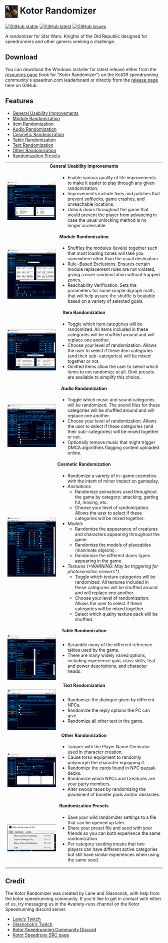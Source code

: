 <h1> <img src="Screenshots/Icon.png" height="40" width="40" align="top" /> Kotor Randomizer</h1>

[![GitHub stable](https://img.shields.io/badge/stable-v2.6.1-blue)](https://github.com/LaneDibello/Kotor-Randomizer/releases/tag/v2.6.1)
[![GitHub latest](https://img.shields.io/github/v/release/LaneDibello/Kotor-Randomizer.svg?label=latest&color=yellow)](https://github.com/LaneDibello/Kotor-Randomizer/releases/latest)
[![GitHub issues](https://img.shields.io/github/issues/LaneDibello/Kotor-Randomizer.svg?color=red)](https://github.com/LaneDibello/Kotor-Randomizer/issues)


A randomizer for Star Wars: Knights of the Old Republic designed for speedrunners and other gamers seeking a challenge.

## Download
You can download the Windows installer for latest release either from the [resources page](https://www.speedrun.com/kotor1/resources) (look for "Kotor Randomizer") on the KotOR speedrunning community's speedrun.com leaderboard or directly from the [release page](https://github.com/LaneDibello/Kotor-Randomizer/releases/latest) here on GitHub.

## Features
* [General Usability Improvements](#general)
* [Module Randomization](#modules)
* [Item Randomization](#items)
* [Audio Randomization](#audio)
* [Cosmetic Randomization](#cosmetics)
* [Table Randomization](#tables)
* [Text Randomization](#text)
* [Other Randomization](#other)
* [Randomization Presets](#presets)

<table>
  <tr><td colspan="2" align="center"><b id="general">General Usability Improvements</b></td></tr>
  <tr>
    <td align="center"><img src="Screenshots/General.png" /></td>
    <td>
      <ul>
        <li>Enable various quality of life improvements to make it easier to play through any given randomization.</li>
        <li>Improvements include fixes and patches that prevent softlocks, game crashes, and unreachable locations.</li>
        <li>Unlock doors throughout the game that would prevent the player from advancing in case the usual unlocking method is no longer accessable.</li>
      </ul>
    </td>
  </tr>
  <tr><td colspan="2" align="center"><b id="modules">Module Randomization</b></td></tr>
  <tr>
    <td align="center"><img src="Screenshots/Modules.png" /></td>
    <td>
      <ul>
        <li>Shuffles the modules (levels) together such that most loading zones will take you somewhere other than the usual destination.</li>
        <li>Rule-Based Exclusions. Ensures certain module replacement rules are not violated, giving a nicer randomization without trapped zones.</li>
        <li>Reachability Verification. Sets the parameters for some simple digraph math, that will help assure the shuffle is beatable based on a variety of selected goals.</li>
      </ul>
    </td>
  </tr>
  <tr><td colspan="2" align="center"><b id="items">Item Randomization</b></td></tr>
  <tr>
    <td align="center"><img src="Screenshots/Items.png" /></td>
    <td>
      <ul>
        <li>Toggle which item categories will be randomized. All items included in these categories will be shuffled around and will replace one another.</li>
        <li>Choose your level of randomization. Allows the user to select if these item categories (and their sub-categories) will be mixed together or not.</li>
        <li>Omitted items allow the user to select which items to not randomize at all. Omit presets are available to simplify this choice.</li>
      </ul>
    </td>
  </tr>
  <tr><td colspan="2" align="center"><b id="audio">Audio Randomization</b></td></tr>
  <tr>
    <td align="center"><img src="Screenshots/Audio.png" /></td>
    <td>
      <ul>
        <li>Toggle which music and sound categories will be randomized. The sound files for these categories will be shuffled around and will replace one another.</li>
        <li>Choose your level of randomization. Allows the user to select if these categories (and their sub-categories) will be mixed together or not.</li>
        <li>Optionally remove music that might trigger DMCA algorithms flagging content uploaded online.</li>
      </ul>
    </td>
  </tr>
  <tr><td colspan="2" align="center"><b id="cosmetics">Cosmetic Randomization</b></td></tr>
  <tr>
    <td align="center"><img src="Screenshots/Cosmetics.png" /></td>
    <td>
      <ul>
        <li>Randomize a variety of in-game cosmetics with the intent of minor impact on gameplay.</li>
        <li><i>Animations</i>
          <ul>
            <li>Randomize animations used throughout the game by category: attacking, getting hit, moving, etc.</li>
            <li>Choose your level of randomization. Allows the user to select if these categories will be mixed together.</li>
          </ul>
        </li>
        <li><i>Models</i>
          <ul>
            <li>Randomize the appearance of creatures and characters appearing throughout the game.</li>
            <li>Randomize the models of placeables (inanimate objects).</li>
            <li>Randomize the different doors types appearing in the game.</li>
          </ul>
        </li>
        <li><i>Textures (*WARNING: May be triggering for photosensitive viewers*)</i>
          <ul>
            <li>Toggle which texture categories will be randomized. All textures included in these categories will be shuffled around and will replace one another.</li>
            <li>Choose your level of randomization. Allows the user to select if these categories will be mixed together.</li>
            <li>Select which quality texture pack will be shuffled.</li>
          </ul>
        </li>
      </ul>
    </td>
  </tr>
  <tr><td colspan="2" align="center"><b id="tables">Table Randomization</b></td></tr>
  <tr>
    <td align="center"><img src="Screenshots/Tables.png" /></td>
    <td>
      <ul>
        <li>Scramble many of the different reference tables used by the game.</li>
        <li>There are many widely varied options, including experience gain, class skills, feat and power descriptions, and character heads.</li>
      </ul>
    </td>
  </tr>
  <tr><td colspan="2" align="center"><b id="text">Text Randomization</b></td></tr>
  <tr>
    <td align="center"><img src="Screenshots/Text.png" /></td>
    <td>
      <ul>
        <li>Randomize the dialogue given by different NPCs.</li>
        <li>Randomize the reply options the PC can give.</li>
        <li>Randomize all other text in the game.</li>
      </ul>
    </td>
  </tr>
  <tr><td colspan="2" align="center"><b id="other">Other Randomization</b></td></tr>
  <tr>
    <td align="center"><img src="Screenshots/Other.png" /></td>
    <td>
      <ul>
        <li>Tamper with the Player Name Generator used in character creation.</li>
        <li>Cause torso equipment to randomly polymorph the character equipping it.</li>
        <li>Randomize the cards found in NPC pazaak decks.</li>
        <li>Randomize which NPCs and Creatures are your party members.</li>
        <li>Alter swoop races by randomizing the placement of booster pads and/or obstacles.</li>
      </ul>
    </td>
  </tr>
  <tr><td colspan="2" align="center"><b id="presets">Randomization Presets</b></td></tr>
  <tr>
    <td align="center"><img src="Screenshots/File.png" /></td>
    <td>
      <ul>
        <li>Save your wild randomizer settings to a file that can be opened up later.</li>
        <li>Share your preset file and seed with your friends so you can both experience the same randomization.</li>
        <li>Per category seeding means that two players can have different active categories but still have similar experiences when using the same seed.</li>
      </ul>
    </td>
  </tr>
</table>

## Credit
The Kotor Randomizer was created by Lane and Glasnonck, with help from the kotor speedrunning community. If you'd like to get in contact with either of us, try messaging us in the #variety-runs channel on the Kotor Speedrunning discord server.

* [Lane’s Twitch](https://www.twitch.tv/lane_m)
* [Glasnonck’s Twitch](https://www.twitch.tv/glasnonck)
* [Kotor Speedrunning Community Discord](http://discord.gg/Q2uPRVu)
* [Kotor Speedruns SRC page](https://www.speedrun.com/kotor1)
